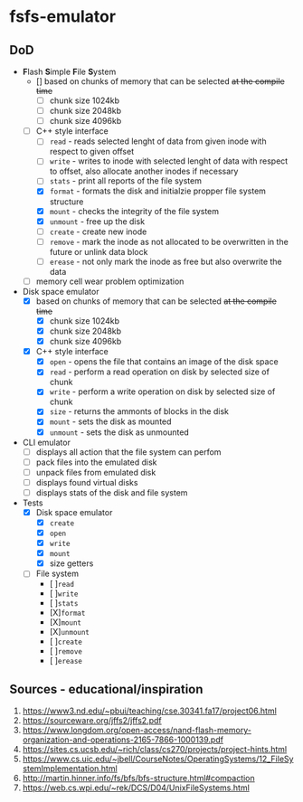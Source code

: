 # fsfs-emulator

## DoD
- **F**lash **S**imple **F**ile **S**ystem
  - [] based on chunks of memory that can be selected ~~at the compile time~~
    - [ ] chunk size 1024kb
    - [ ] chunk size 2048kb
    - [ ] chunk size 4096kb
  - [ ] C++ style interface
    - [ ] `read` - reads selected lenght of data from given inode with respect to given offset
    - [ ] `write` - writes to inode with selected lenght of data with respect to offset, also allocate another inodes if necessary
    - [ ] `stats` - print all reports of the file system 
    - [X] `format` - formats the disk and initialzie propper file system structure
    - [X] `mount` - checks the integrity of the file system
    - [X] `unmount` - free up the disk
    - [ ] `create` - create new inode
    - [ ] `remove` - mark the inode as not allocated to be overwritten in the future or unlink data block
    - [ ] `erease` - not only mark the inode as free but also overwrite the data
  - [ ] memory cell wear problem optimization
- Disk space emulator
  - [X] based on chunks of memory that can be selected ~~at the compile time~~
    - [X] chunk size 1024kb
    - [X] chunk size 2048kb
    - [X] chunk size 4096kb
  - [X] C++ style interface
    - [X] `open` - opens the file that contains an image of the disk space
    - [X] `read` - perform a read operation on disk by selected size of chunk
    - [X] `write` - perform a write operation on disk by selected size of chunk
    - [X] `size` - returns the ammonts of blocks in the disk
    - [X] `mount` - sets the disk as mounted
    - [X] `unmount` - sets the disk as unmounted
- CLI emulator
  - [ ] displays all action that the file system can perfom
  - [ ] pack files into the emulated disk
  - [ ] unpack files from emulated disk
  - [ ] displays found virtual disks
  - [ ] displays stats of the disk and file system
- Tests
  - [X] Disk space emulator
    - [X] `create`
    - [X] `open`
    - [X] `write`
    - [X] `mount`
    - [X] size getters
  - [ ] File system
    - [ ]`read`
    - [ ]`write`
    - [ ]`stats`
    - [X]`format`
    - [X]`mount`
    - [X]`unmount`
    - [ ]`create`
    - [ ]`remove`
    - [ ]`erease`


## Sources - educational/inspiration
1. https://www3.nd.edu/~pbui/teaching/cse.30341.fa17/project06.html
2. https://sourceware.org/jffs2/jffs2.pdf
3. https://www.longdom.org/open-access/nand-flash-memory-organization-and-operations-2165-7866-1000139.pdf
4. https://sites.cs.ucsb.edu/~rich/class/cs270/projects/project-hints.html
5. https://www.cs.uic.edu/~jbell/CourseNotes/OperatingSystems/12_FileSystemImplementation.html
6. http://martin.hinner.info/fs/bfs/bfs-structure.html#compaction
7. https://web.cs.wpi.edu/~rek/DCS/D04/UnixFileSystems.html